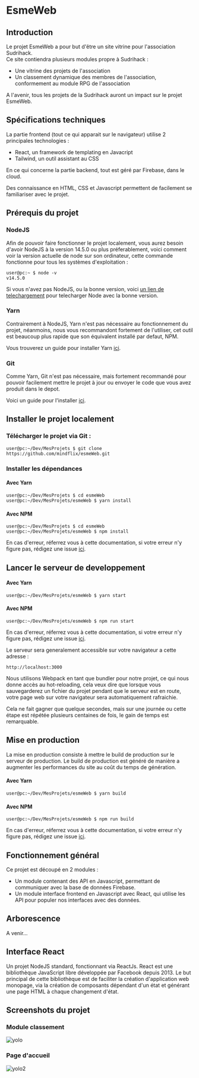 # EsmeWeb
## Introduction
Le projet EsmeWeb a pour but d'être un site vitrine pour l'association Sudrihack.  
Ce site contiendra plusieurs modules propre à Sudrihack :
- Une vitrine des projets de l'association
- Un classement dynamique des membres de l'association, conformement au module RPG de l'association

A l'avenir, tous les projets de la Sudrihack auront un impact sur le projet EsmeWeb.

## Spécifications techniques

La partie frontend (tout ce qui apparait sur le navigateur) utilise 2 principales technologies :
- React, un framework de templating en Javacript
- Tailwind, un outil assistant au CSS

En ce qui concerne la partie backend, tout est géré par Firebase, dans le cloud.  

Des connaissance en HTML, CSS et Javascript permettent de facilement se familiariser avec le projet.

## Prérequis du projet
### NodeJS
Afin de pouvoir faire fonctionner le projet localement, vous aurez besoin d'avoir NodeJS à la version 14.5.0 ou plus préferablement, 
voici comment voir la version actuelle de node sur son ordinateur, cette commande fonctionne pour tous les systèmes 
d'exploitation :
```console 
user@pc:~ $ node -v
v14.5.0 
```

Si vous n'avez pas NodeJS, ou la bonne version, voici [un lien de telechargement](https://nodejs.org/en/download/) pour telecharger Node avec la bonne version.

### Yarn
Contrairement à NodeJS, Yarn n'est pas nécessaire au fonctionnement du projet, néanmoins,
nous vous recommandont fortement de l'utiliser, cet outil est beaucoup plus rapide que son
équivalent installé par defaut, NPM.

Vous trouverez un guide pour installer Yarn [ici](https://classic.yarnpkg.com/en/docs/install).

### Git
Comme Yarn, Git n'est pas nécessaire, mais fortement recommandé pour pouvoir facilement mettre le projet à jour
ou envoyer le code que vous avez produit dans le depot.

Voici un guide pour l'installer [ici](https://github.com/git-guides/install-git).


## Installer le projet localement
### Télécharger le projet via Git :
```console
user@pc:~/Dev/MesProjets $ git clone https://github.com/mindflix/esmeWeb.git
```
### Installer les dépendances
#### Avec Yarn
```console
user@pc:~/Dev/MesProjets $ cd esmeWeb
user@pc:~/Dev/MesProjets/esmeWeb $ yarn install
```

#### Avec NPM
```console
user@pc:~/Dev/MesProjets $ cd esmeWeb
user@pc:~/Dev/MesProjets/esmeWeb $ npm install
```
En cas d'erreur, réferrez vous à cette documentation, si votre erreur n'y figure pas,
rédigez une issue [ici](https://github.com/mindflix/esmeWeb/issues/new).

## Lancer le serveur de developpement
#### Avec Yarn
```console
user@pc:~/Dev/MesProjets/esmeWeb $ yarn start
```

#### Avec NPM
```console
user@pc:~/Dev/MesProjets/esmeWeb $ npm run start
```
En cas d'erreur, réferrez vous à cette documentation, si votre erreur n'y figure pas,
rédigez une issue [ici](https://github.com/mindflix/esmeWeb/issues/new).

Le serveur sera generalement accessible sur votre navigateur a cette adresse :
```
http://localhost:3000
```

Nous utilisons Webpack en tant que bundler pour notre projet, ce qui nous donne accès au hot-reloading, cela veux dire que
lorsque vous sauvegarderez un fichier du projet pendant que le serveur est en route, votre page web sur votre
navigateur sera automatiquement rafraichie.

Cela ne fait gagner que quelque secondes, mais sur une journée ou cette étape est répétée plusieurs centaines de fois, le gain de temps
est remarquable.


## Mise en production
La mise en production consiste à mettre le build de production sur le serveur de production.
Le build de production est généré de manière a augmenter les performances du site au coût du temps de génération.

#### Avec Yarn
```console
user@pc:~/Dev/MesProjets/esmeWeb $ yarn build
```

#### Avec NPM
```console
user@pc:~/Dev/MesProjets/esmeWeb $ npm run build
```
En cas d'erreur, réferrez vous à cette documentation, si votre erreur n'y figure pas,
rédigez une issue [ici](https://github.com/mindflix/esmeWeb/issues/new).

## Fonctionnement général
Ce projet est découpé en 2 modules :
- Un module contenant des API en Javascript, permettant de communiquer avec la base de données Firebase.
- Un module interface frontend en Javascript avec React, qui utilise les API pour populer nos interfaces avec des données.

## Arborescence
A venir...

## Interface React
Un projet NodeJS standard, fonctionnant via ReactJs. React est une bibliothèque JavaScript libre développée par Facebook depuis 2013. Le but principal de cette bibliothèque est de faciliter la création d'application web monopage, via la création de composants dépendant d'un état et générant une page HTML à chaque changement d'état.

## Screenshots du projet
### Module classement
![yolo](https://github.com/mindflix/esmeWeb/blob/feature/table/src/assets/images/review.png?raw=true)
### Page d'accueil
![yolo2](https://github.com/mindflix/esmeWeb/blob/feature/table/src/assets/images/review2.png?raw=true)
